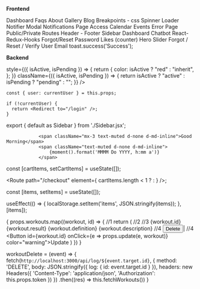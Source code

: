 **Frontend**

Dashboard
Faqs
About
Gallery
Blog
Breakpoints - css
Spinner
Loader
Notifier
Modal
Notifications
Page Access
Calendar Events
Error Page
Public/Private Routes
Header - Footer
Sidebar
Dashboard
Chatbot
React-Redux-Hooks Forgot/Reset Password
Likes (counter)
Hero Slider
Forgot / Reset / Verify User Email
                     toast.success('Success');

**Backend**

  style={({ isActive, isPending }) => {
    return {
      color: isActive ? "red" : "inherit",
    };
  }}
  className={({ isActive, isPending }) => {
    return isActive ? "active" : isPending ? "pending" : "";
  }}
/>

    const { user: currentUser } = this.props;

    if (!currentUser) {
      return <Redirect to="/login" />;
    }


export { default as Sidebar } from './Sidebar.jsx';

				<span className="mx-3 text-muted d-none d-md-inline">Good Morning</span>
				<span className="text-muted d-none d-md-inline">
					{moment().format('MMMM Do YYYY, h:mm a')}
				</span>

const [cartItems, setCartItems] = useState([]);

<Route
    path="/checkout"
    element={ cartItems.length < 1 ? <Navigate to="/products" /> : <Checkout /> }
/>;

const [items, setItems] = useState([]);

useEffect(() => {
  localStorage.setItem('items', JSON.stringify(items));
}, [items]);

{
    props.workouts.map((workout, id) => { //1
        return ( //2
            <tr key={id}> //3
                <th scope="row">{workout.id}</th>
                <td>{workout.result}</td>
                <td>{workout.definition}</td>
                <td>{workout.description}</td>
                <td>
                    //4
                    <Button id={workout.id} onClick={props.delete} color="danger">Delete</Button>| //4
                    <Button id={workout.id} onClick={e => props.update(e, workout)} color="warning">Update</Button>
                </td>
            </tr>
        )
    })
}

 workoutDelete = (event) => {
    fetch(`http://localhost:3000/api/log/${event.target.id}`, {
      method: 'DELETE',
      body: JSON.stringify({ log: { id: event.target.id } }),
      headers: new Headers({
        'Content-Type': 'application/json',
        'Authorization': this.props.token
      })
    })
    .then((res) => this.fetchWorkouts())
  }

  